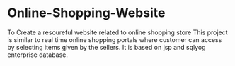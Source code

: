 # Online-Shopping-Website
To Create a resoureful website related to online shopping store
This project is similar to real time online shopping portals where customer can access by selecting items given by the sellers.
It is based on jsp and sqlyog enterprise database.
